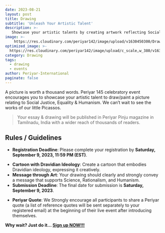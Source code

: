```yaml
---
date: 2023-08-21
layout: post
title: Drawing
subtitle: 'Unleash Your Artistic Talent'
description: >-
   Showcase your artistic talents by creating artwork reflecting Social Justice, Equality, and Humanism.
image: >-
    https://res.cloudinary.com/periyar142/image/upload/v1630450300/Drawing_mudrde.jpg
optimized_image: >-
  https://res.cloudinary.com/periyar142/image/upload/c_scale,w_380/v1630450300/Drawing_mudrde.jpg
category: Drawing
tags:
  - drawing
  - events
author: Periyar-International
paginate: false
---
```

A picture is worth a thousand words. Periyar 145 celebratory event encourages you to showcase your artistic talent to draw/paint a picture relating to Social Justice, Equality & Humanism. We can’t wait to see the works of our little Picassos.

> Your essay & drawing will be published in Periyar Pinju magazine in Tamilnadu, India with a wider reach of thousands of readers. 
 
## Rules / Guidelines

- **Registration Deadline**: Please complete your registration by **Saturday, September 9, 2023, 11:59 PM (EST)**.
* **Cartoon with Dravidian Ideology**: Create a cartoon that embodies Dravidian ideology, expressing it creatively.
* **Message through Art**: Your drawing should clearly and strongly convey a message that supports Science, Rationalism, and Humanism.
* **Submission Deadline**: The final date for submission is **Saturday, September 9, 2023**.
- **Periyar Quote**: We Strongly encourage all participants to share a Periyar quote (a list of reference quotes will be sent separately to your registered email) at the beginning of their live event after introducing themselves.

**Why wait? Just do it… [Sign up NOW!!!](/register/)**